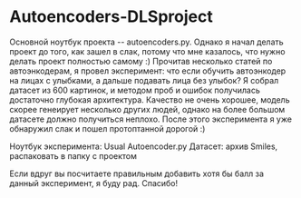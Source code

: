 # Autoencoders-DLSproject

Основной ноутбук проекта -- autoencoders.py. Однако я начал делать проект до того, как зашел в слак, потому 
что мне казалось, что нужно делать проект полностью самому :) Прочитав несколько статей по автоэнкодерам, я провел эксперимент: что если обучить автоэнкодер на лицах с улыбками, 
а дальше подавать лица без улыбок? Я собрал датасет из 600 картинок, и методом проб и ошибок получилась достаточно глубокая архитектура. 
Качество не очень хорошее, модель скорее генеирует несколько других людей, однако на более большом датасете должно получиться неплохо. После этого эксперимента я уже обнаружил слак и пошел протоптанной дорогой :) 

Ноутбук эксперимента: Usual Autoencoder.py
Датасет: архив Smiles, распаковать в папку с проектом 

Если вдруг вы посчитаете правильным добавить хотя бы балл за данный эксперимент, я буду рад. Спасибо!
